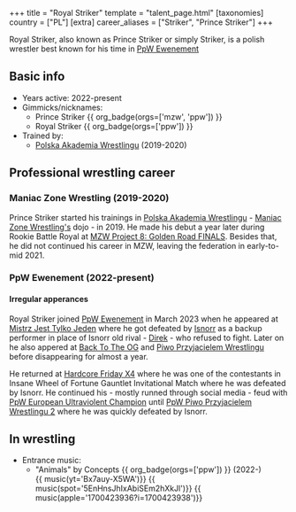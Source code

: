 +++
title = "Royal Striker"
template = "talent_page.html"
[taxonomies]
country = ["PL"]
[extra]
career_aliases = ["Striker", "Prince Striker"]
+++

Royal Striker, also known as Prince Striker or simply Striker, is a polish wrestler best known for his time in [PpW Ewenement](@/o/ppw.md)

## Basic info

* Years active: 2022-present
* Gimmicks/nicknames:
  - Prince Striker {{ org_badge(orgs=['mzw', 'ppw']) }}
  - Royal Striker {{ org_badge(orgs=['ppw']) }}
* Trained by:
  - [Polska Akademia Wrestlingu](@/o/paw.md) (2019-2020)
 
## Professional wrestling career

### Maniac Zone Wrestling (2019-2020)

Prince Striker started his trainings in [Polska Akademia Wrestlingu](@/o/paw.md) - [Maniac Zone Wrestling's](@/o/mzw.md) dojo - in 2019. He made his debut a year later during Rookie Battle Royal at [MZW Project 8: Golden Road FINALS](@/e/mzw/2021-08-14-mzw-project-8-golden-road-finals.md). Besides that, he did not continued his career in MZW, leaving the federation in early-to-mid 2021.

### PpW Ewenement (2022-present)

#### Irregular apperances

Royal Striker joined [PpW Ewenement](@/o/ppw.md) in March 2023 when he appeared at [Mistrz Jest Tylko Jeden](@/e/ppw/2022-03-12-ppw-mistrz-jest-tylko-jeden.md) where he got defeated by [Isnorr](@/w/isnorr.md) as a backup performer in place of Isnorr old rival - [Direk](@/w/direk.md) - who refused to fight. Later on he also appered at [Back To The OG](@/e/ppw/2023-02-04-ppw-back-to-the-og.md) and [Piwo Przyjacielem Wrestlingu](@/e/ppw/2023-11-24-ppw-piwo-przyjacielem-wrestlingu.md) before disappearing for almost a year.

He returned at [Hardcore Friday X4](@/e/ppw/2024-08-23-ppw-hardcore-friday-x4.md) where he was one of the contestants in Insane Wheel of Fortune Gauntlet Invitational Match where he was defeated by Isnorr. He continued his - mostly runned through social media - feud with [PpW European Ultraviolent Champion](@/c/ppw-european-ultraviolent-championship.md) until [PpW Piwo Przyjacielem Wrestlingu 2](@/e/ppw/2024-11-15-ppw-piwo-przyjacielem-wrestlingu-2.md) where he was quickly defeated by Isnorr.

## In wrestling

* Entrance music:
  - "Animals" by Concepts
    {{ org_badge(orgs=['ppw']) }} (2022-) <br>
    {{ music(yt='Bx7auy-X5WA')}}
    {{ music(spot='5EnHnsJhIxAbiSEm2hXkJl')}}
    {{ music(apple='1700423936?i=1700423938')}}

